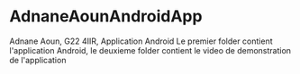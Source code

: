 # AdnaneAounAndroidApp
Adnane Aoun, G22 4IIR, Application Android 
Le premier folder contient l'application Android, le deuxieme folder contient le video de demonstration de l'application
